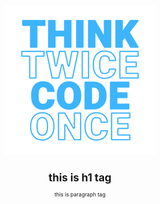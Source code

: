 <div align='center'> 
  <img src='./01.png' style="width: 400px; height: 400px;"/> 
  <h1>this is h1 tag</h1>
<p>this is paragraph tag</p>
</div>
